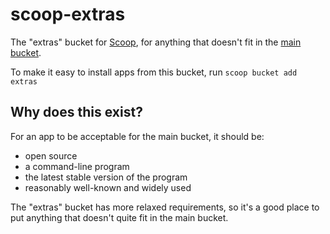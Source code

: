 scoop-extras
============

The "extras" bucket for [Scoop](http://scoop.sh), for anything that doesn't fit in the [main bucket](https://github.com/lukesampson/scoop/tree/master/bucket).

To make it easy to install apps from this bucket, run
    `scoop bucket add extras`

## Why does this exist?

For an app to be acceptable for the main bucket, it should be:

* open source
* a command-line program
* the latest stable version of the program
* reasonably well-known and widely used

The "extras" bucket has more relaxed requirements, so it's a good place to put anything that doesn't quite fit in the main bucket.
